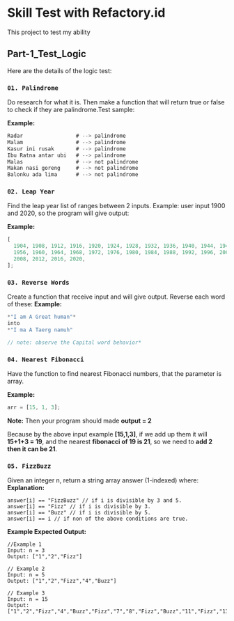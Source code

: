 # Skill Test with Refactory.id

This project to test my ability

## Part-1_Test_Logic

Here are the details of the logic test:

### `01. Palindrome`

Do research for what it is. Then make a function that will return true or false to check if they are palindrome.Test sample:

**Example:**

```jsx
Radar                 # --> palindrome
Malam                 # --> palindrome
Kasur ini rusak       # --> palindrome
Ibu Ratna antar ubi   # --> palindrome
Malas                 # --> not palindrome
Makan nasi goreng     # --> not palindrome
Balonku ada lima      # --> not palindrome
```

### `02. Leap Year`

Find the leap year list of ranges between 2 inputs. Example: user input 1900 and 2020, so the program will give output:

**Example:**

```jsx
[
  1904, 1908, 1912, 1916, 1920, 1924, 1928, 1932, 1936, 1940, 1944, 1948, 1952,
  1956, 1960, 1964, 1968, 1972, 1976, 1980, 1984, 1988, 1992, 1996, 2000, 2004,
  2008, 2012, 2016, 2020,
];
```

### `03. Reverse Words`

Create a function that receive input and will give output.
Reverse each word of these:
**Example:**

```jsx
*"I am A Great human"*
into
*"I ma A Taerg namuh"

// note: observe the Capital word behavior*
```

### `04. Nearest Fibonacci`

Have the function to find nearest Fibonacci numbers, that the parameter is array.

**Example:**

```jsx
arr = [15, 1, 3];
```

**Note:**
Then your program should made **output = 2**

Because by the above input example **[15,1,3]**, if we add up them it will **15+1+3 = 19**, and the nearest **fibonacci of 19 is 21**, so we need to **add 2 then it can be 21**.

### `05. FizzBuzz`

Given an integer n, return a string array answer (1-indexed) where:
**Explanation:**

```
answer[i] == "FizzBuzz" // if i is divisible by 3 and 5.
answer[i] == "Fizz" // if i is divisible by 3.
answer[i] == "Buzz" // if i is divisible by 5.
answer[i] == i // if non of the above conditions are true.
```

**Example Expected Output:**

```
//Example 1
Input: n = 3
Output: ["1","2","Fizz"]

// Example 2
Input: n = 5
Output: ["1","2","Fizz","4","Buzz"]

// Example 3
Input: n = 15
Output: ["1","2","Fizz","4","Buzz","Fizz","7","8","Fizz","Buzz","11","Fizz","13","14","FizzBuzz"]
```
